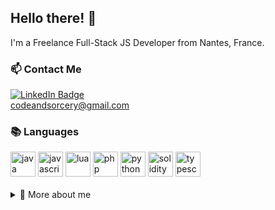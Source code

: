 ## Hello there! 👋

I'm a Freelance Full-Stack JS Developer from Nantes, France.

### 📫 Contact Me

<div id="badges">
  <a target="_blank" href="https://www.linkedin.com/in/williamsimonvezo/">
    <img src="https://img.shields.io/badge/LinkedIn-blue?style=for-the-badge&logo=linkedin&logoColor=white" alt="LinkedIn Badge"/>
  </a>
</div>
<a href="mailto:codeandsorcery@gmail.com">codeandsorcery@gmail.com</a>

### 📚 Languages

<div id="languages">
  <img src="https://cdn.jsdelivr.net/gh/devicons/devicon@latest/icons/java/java-original.svg" title="java" width="40" height="40" />
  <img src="https://cdn.jsdelivr.net/gh/devicons/devicon@latest/icons/javascript/javascript-original.svg" title="javascript" width="40" height="40" />
  <img src="https://cdn.jsdelivr.net/gh/devicons/devicon@latest/icons/lua/lua-original.svg" title="lua" width="40" height="40" />
  <img src="https://cdn.jsdelivr.net/gh/devicons/devicon@latest/icons/php/php-original.svg" title="php" width="40" height="40" />
  <img src="https://cdn.jsdelivr.net/gh/devicons/devicon@latest/icons/python/python-original.svg" title="python" width="40" height="40" />
  <img src="https://cdn.jsdelivr.net/gh/devicons/devicon@latest/icons/solidity/solidity-original.svg" title="solidity" width="40" height="40" />
  <img src="https://cdn.jsdelivr.net/gh/devicons/devicon@latest/icons/typescript/typescript-original.svg" title="typescript" width="40" height="40" />
</div>

<br/>

<details>
  <summary>🔭 More about me</summary>

  ### ⚡ Skills
  - See my [resume](https://varadiell.github.io/CurriculumVitae/)

  ### 🌱 Learning
  - Blockchain development, [Alyra](https://www.alyra.fr/formations/decouvrir-la-formation-developpeur-blockchain-alyra)
  - AI development, [Alyra](https://www.alyra.fr/formations/developpeur-intelligence-artificielle)

  ### 📌 Others
  - [CodinGame](https://www.codingame.com/profile/ce6f74141f2c35d74c291fce433de375137532)

  ### 🛠️ Tools (some)
  
  <div id="tools">
    <!--   <img src="https://cdn.jsdelivr.net/gh/devicons/devicon@latest/icons/bootstrap/bootstrap-original.svg" title="Bootstrap" width="40" height="40" /> -->
    <!--   <img src="https://cdn.jsdelivr.net/gh/devicons/devicon@latest/icons/css3/css3-original.svg" title="css3" width="40" height="40" /> -->
    <!--   <img src="https://cdn.jsdelivr.net/gh/devicons/devicon@latest/icons/cucumber/cucumber-plain.svg" title="cucumber" width="40" height="40" /> -->
    <img src="https://cdn.jsdelivr.net/gh/devicons/devicon@latest/icons/docker/docker-original.svg" title="docker" width="40" height="40" />
    <!--   <img src="https://cdn.jsdelivr.net/gh/devicons/devicon@latest/icons/eslint/eslint-original.svg" title="eslint" width="40" height="40" /> -->
    <img src="https://cdn.jsdelivr.net/gh/devicons/devicon@latest/icons/express/express-original.svg" title="express" width="40" height="40" />
    <img src="https://cdn.jsdelivr.net/gh/devicons/devicon@latest/icons/fastapi/fastapi-original.svg" title="fastapi" width="40" height="40" />
    <!--   <img src="https://cdn.jsdelivr.net/gh/devicons/devicon@latest/icons/figma/figma-original.svg" title="figma" width="40" height="40" /> -->
    <!--   <img src="https://cdn.jsdelivr.net/gh/devicons/devicon@latest/icons/git/git-original.svg" title="git" width="40" height="40" /> -->
    <!--   <img src="https://cdn.jsdelivr.net/gh/devicons/devicon@latest/icons/github/github-original.svg" title="github" width="40" height="40" /> -->
    <!--   <img src="https://cdn.jsdelivr.net/gh/devicons/devicon@latest/icons/githubactions/githubactions-original.svg" title="githubactions" width="40" height="40" /> -->
    <img src="https://cdn.jsdelivr.net/gh/devicons/devicon@latest/icons/graphql/graphql-plain.svg" title="graphql" width="40" height="40" />
    <img src="https://cdn.jsdelivr.net/gh/devicons/devicon@latest/icons/hardhat/hardhat-original.svg" title="hardhat" width="40" height="40" />
    <!--   <img src="https://cdn.jsdelivr.net/gh/devicons/devicon@latest/icons/html5/html5-original.svg" title="html5" width="40" height="40" /> -->
    <!--   <img src="https://cdn.jsdelivr.net/gh/devicons/devicon@latest/icons/insomnia/insomnia-original.svg" title="insomnia" width="40" height="40" /> -->
    <!--   <img src="https://cdn.jsdelivr.net/gh/devicons/devicon@latest/icons/intellij/intellij-original.svg" title="intellij" width="40" height="40" /> -->
    <!--   <img src="https://cdn.jsdelivr.net/gh/devicons/devicon@latest/icons/jira/jira-original.svg" title="jira" width="40" height="40" /> -->
    <img src="https://cdn.jsdelivr.net/gh/devicons/devicon@latest/icons/keras/keras-original.svg" title="keras" width="40" height="40" />
    <!--   <img src="https://cdn.jsdelivr.net/gh/devicons/devicon@latest/icons/latex/latex-original.svg" title="latex" width="40" height="40" /> -->
    <!--   <img src="https://cdn.jsdelivr.net/gh/devicons/devicon@latest/icons/mariadb/mariadb-original.svg" title="mariadb" width="40" height="40" /> -->
    <!--   <img src="https://cdn.jsdelivr.net/gh/devicons/devicon@latest/icons/matplotlib/matplotlib-plain.svg" title="matplotlib" width="40" height="40" /> -->
    <!--   <img src="https://cdn.jsdelivr.net/gh/devicons/devicon@latest/icons/mocha/mocha-original.svg" title="mocha" width="40" height="40" /> -->
    <!--   <img src="https://cdn.jsdelivr.net/gh/devicons/devicon@latest/icons/mongodb/mongodb-original.svg" title="mongodb" width="40" height="40" /> -->
    <!--   <img src="https://cdn.jsdelivr.net/gh/devicons/devicon@latest/icons/mysql/mysql-original.svg" title="mysql" width="40" height="40" /> -->
    <img src="https://cdn.jsdelivr.net/gh/devicons/devicon@latest/icons/nestjs/nestjs-original.svg" title="nestjs" width="40" height="40" />
    <img src="https://cdn.jsdelivr.net/gh/devicons/devicon@latest/icons/nextjs/nextjs-original.svg" title="nextjs" width="40" height="40" />
    <img src="https://cdn.jsdelivr.net/gh/devicons/devicon@latest/icons/nodejs/nodejs-original.svg" title="nodejs" width="40" height="40" />
    <!--   <img src="https://cdn.jsdelivr.net/gh/devicons/devicon@latest/icons/notion/notion-original.svg" title="notion" width="40" height="40" /> -->
    <!--   <img src="https://cdn.jsdelivr.net/gh/devicons/devicon@latest/icons/npm/npm-original-wordmark.svg" title="npm" width="40" height="40" /> -->
    <!--   <img src="https://cdn.jsdelivr.net/gh/devicons/devicon@latest/icons/numpy/numpy-original.svg" title="numpy" width="40" height="40" /> -->
    <!--   <img src="https://cdn.jsdelivr.net/gh/devicons/devicon@latest/icons/pandas/pandas-original.svg" title="pandas" width="40" height="40" /> -->
    <img src="https://cdn.jsdelivr.net/gh/devicons/devicon@latest/icons/playwright/playwright-original.svg" title="playwright" width="40" height="40" />
    <img src="https://cdn.jsdelivr.net/gh/devicons/devicon@latest/icons/pnpm/pnpm-original.svg" title="pnpm" width="40" height="40" />
    <img src="https://cdn.jsdelivr.net/gh/devicons/devicon@latest/icons/poetry/poetry-original.svg" title="poetry" width="40" height="40" />
    <img src="https://cdn.jsdelivr.net/gh/devicons/devicon@latest/icons/postgresql/postgresql-original.svg" title="postgresql" width="40" height="40" />
    <!--   <img src="https://cdn.jsdelivr.net/gh/devicons/devicon@latest/icons/postman/postman-original.svg" title="postman" width="40" height="40" /> -->
    <img src="https://cdn.jsdelivr.net/gh/devicons/devicon@latest/icons/react/react-original.svg" title="react" width="40" height="40" />
    <img src="https://cdn.jsdelivr.net/gh/devicons/devicon@latest/icons/scikitlearn/scikitlearn-original.svg" title="scikitlearn" width="40" height="40" />
    <img src="https://cdn.jsdelivr.net/gh/devicons/devicon@latest/icons/socketio/socketio-original.svg" title="socketio" width="40" height="40" />
    <img src="https://cdn.jsdelivr.net/gh/devicons/devicon@latest/icons/sqlite/sqlite-original.svg" title="sqlite" width="40" height="40" />
    <img src="https://cdn.jsdelivr.net/gh/devicons/devicon@latest/icons/storybook/storybook-original.svg" title="storybook" width="40" height="40" />
    <img src="https://cdn.jsdelivr.net/gh/devicons/devicon@latest/icons/streamlit/streamlit-original.svg" title="streamlit" width="40" height="40" />
    <!--   <img src="https://cdn.jsdelivr.net/gh/devicons/devicon@latest/icons/supabase/supabase-original.svg" title="supabase" width="40" height="40" /> -->
    <!--   <img src="https://cdn.jsdelivr.net/gh/devicons/devicon@latest/icons/tailwindcss/tailwindcss-original.svg" title="tailwindcss" width="40" height="40" /> -->
    <!--   <img src="https://cdn.jsdelivr.net/gh/devicons/devicon@latest/icons/vercel/vercel-original.svg" title="vercel" width="40" height="40" /> -->
    <img src="https://cdn.jsdelivr.net/gh/devicons/devicon@latest/icons/vitest/vitest-original.svg" title="vitest" width="40" height="40" />
    <img src="https://cdn.jsdelivr.net/gh/devicons/devicon@latest/icons/vscode/vscode-original.svg" title="vscode" width="40" height="40" />
  </div>

</details>
